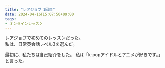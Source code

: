 ```yaml
---
title: "レアジョブ 1回目"
date: 2024-04-16T15:07:50+09:00
tags:
- オンラインレッスン
---
```


レアジョブで初めてのレッスンだった。  
私は、日常英会話レベル3を選んだ。

最初に、私たちは自己紹介をした。
私は「k-popアイドルとアニメが好きです。」と言った。